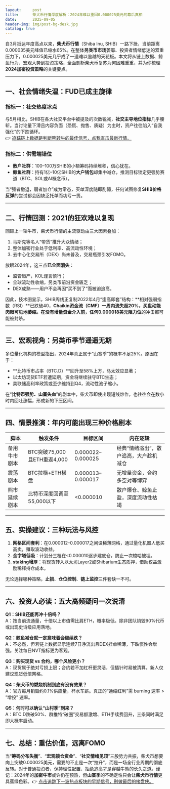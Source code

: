```yaml
---
layout:     post
title:      柴犬币行情深度解析：2024年难以重回0.000025美元的幕后真相
date:       2025-09-05
header-img: img/post-bg-desk.jpg
catalog: true
---
```


自3月抵达年度高点以来，**柴犬币行情**（Shiba Inu, SHIB）一路下挫，当前距离0.000035美元峰值已缩水65%。在整体**另类币市场**萎靡、投资者情绪低迷的双重压力下，0.000025美元几乎成了一道难以逾越的天花板。本文将从链上数据、鲸鱼行为、宏观大势到投资策略，全面剖析柴犬币复苏为何困难重重，并为你梳理**2024加密投资策略**的关键要点。

---

## 一、社会情绪失温：FUD已成主旋律

### 指标一：社交热度冰点

与5月相比，SHIB在各大社交平台中被提及的次数锐减，**社交主导地位指标**几乎腰斩。当讨论量下滑且内容负面（恐慌、抛售、质疑）为主时，资产往往陷入“自我强化”的下跌循环。  
👉 [追踪链上数据是判断熊转牛的最佳信号，点我直击最新行情。](https://okxdog.com/)

### 指标二：供需端错位

- **散户社群**：100–100万SHIB的小额筹码持续堆积，信心犹在。  
- **鲸鱼社群**：持有1亿–10亿SHIB的**大户钱包**却集中减仓，推测目标锁定更强势赛道（BTC、SOL或AI概念币）。  

当“强者撤退，弱者加仓”成为常态，买单深度随即削弱，任何试图修复**SHIB价格反弹**的尝试都会因缺乏托单而功亏一篑。

---

## 二、行情回测：2021的狂欢难以复现

回顾上一轮牛市，柴犬币行情的主流驱动由三大因素叠加：

1. 马斯克等名人“带货”推升大众情绪；
2. 整体加密行业处于低利率、高流动性环境；
3. 去中心化交易所（DEX）尚未普及，交易瓶颈引发FOMO。

放眼2024年，这三点**已全面消失**：

- 监管趋严，KOL谨言慎行；
- 全球流动性收缩，另类币前沿资金匮乏；
- DEX成熟——用户不会再因“买不到了”而被迫追高。

因此，技术图显示，SHIB周线正复制2022年4月“逢高即套”结构：**相对强弱指数（RSI）**已跌破40，**Chaikin资金流（CMF）**一周内流失超20%，买盘动能肉眼可见地萎缩。在没有增量资金介入前，任何**0.000018美元阻力位**的冲击都可能被封杀。

---

## 三、宏观视角：另类币季节遥遥无期

多位量化机构的模型指出，2024年真正属于“山寨季”的概率不足25%。原因在于：

- **比特币市占率（BTC.D）**回升至58%上方，马太效应显著；
- 以太坊现货ETF若遭延期，资金将继续驻守BTC生态；
- 美联储高利率政策或至少维持到Q4，流动性池子缩小。

在“**比特币强势、山寨失血**”的剧本中，柴犬币即使出现短线炒作，也往往会在数小时内回吐涨幅，形成新的下压区间。

---

## 四、情景推演：年内可能出现三种价格剧本

| 脚本          | 触发条件                        | 目标区间                | 内在逻辑                             |
|---------------|---------------------------------|-------------------------|--------------------------------------|
| 备用牛市剧本  | BTC突破75,000且ETH重返4,000     | 0.000022–0.000025       | 经典“情绪溢出”，散户追高，大户趁机减仓 |
| 震荡剧本      | BTC拉横+ETH横盘                | 0.000013–0.000017       | 无增量资金，合约多空对等博弈          |
| 熊市延续剧本  | 比特币深度回调至55,000以下      | <0.000010               | 散户爆仓、鲸鱼止盈，深度流动性枯竭      |

---

## 五、实操建议：三种玩法与风控

1. **网格区间套利**：在0.000012–0.000017之间设稀薄网格，通过量化机器人低买高卖，赚取波动收益。  
2. **金字塔低吸**：计划分三档在<0.000010逐步建底仓，防止一次梭哈被埋。  
3. **staking增厚**：将现货转入以太坊Layer2或Shibarium生态质押，借助权益激励稀释持仓成本。

无论选择哪种策略，**止损**、**仓位控制**、**链上监控**三件套缺一不可。

---

## 六、投资人必读：五大高频疑问一次说清

**Q1：SHIB还能再冲十倍吗？**  
A：按当前流通量，十倍以上市值需比肩ETH，概率极低。除非团队销毁90%代币或出现史诗级应用落地。

**Q2：鲸鱼减仓就一定意味着会继续跌？**  
A：不必然，但若链上数据显示连续7日净流出且DEX挂单稀薄，下跌惯性会增强。关注每日NVT指标更为客观。

**Q3：购买现货 vs 合约，哪个风险更小？**  
A：现货属于绝对亏损上限；合约若不加杠杆更灵活，但插针时易被清算。新人仅建议现货低倍网格。

**Q4：柴犬币的燃烧机制到底有没有效果？**  
A：官方每月销毁约0.1%供应量，杯水车薪。真正的“通缩红利”需 burning 速率 > “增投” 速率。

**Q5：何时可以确认“山村季”到来？**  
A：BTC.D跌破50%、群推特“破圈”交易额激增、ETH手续费回升，三条同时满足即大概率启动。

---

## 七、总结：重估价值，远离FOMO

当“**筹码分布失衡**”、“**宏观锁仓资金**”、“**社交情绪见顶**”三股势力共振，柴犬币想要向上突破0.000025美元，需要的不止是一次“拉升”，而是一场全行业周期的彻底反转。对于普通投资者，保持理性配置、拒绝追高才是穿越牛熊的长久之道。谨记：2024年的**加密牛市**或许仍在预热，但**山寨季**的不确定性只会让**柴犬币行情**更具蕉绿色彩。👉 [点击追踪下一波热点板块的早期信号，别做最后的接盘侠。](https://okxdog.com/)